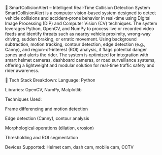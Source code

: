 🧠 SmartCollisionAlert – Intelligent Real-Time Collision Detection System
SmartCollisionAlert is a computer vision-based system designed to detect vehicle collisions and accident-prone behavior in real-time using Digital Image Processing (DIP) and Computer Vision (CV) techniques. The system leverages Python, OpenCV, and NumPy to process live or recorded video feeds and identify threats such as nearby vehicle proximity, wrong-way driving, sudden braking, or erratic movement. Using background subtraction, motion tracking, contour detection, edge detection (e.g., Canny), and region-of-interest (ROI) analysis, it flags potential danger zones and alerts the rider. The system is optimized for integration with smart helmet cameras, dashboard cameras, or road surveillance systems, offering a lightweight and modular solution for real-time traffic safety and rider awareness.

🔧 Tech Stack Breakdown:
Language: Python

Libraries: OpenCV, NumPy, Matplotlib

Techniques Used:

Frame differencing and motion detection

Edge detection (Canny), contour analysis

Morphological operations (dilation, erosion)

Thresholding and ROI segmentation

Devices Supported: Helmet cam, dash cam, mobile cam, CCTV
